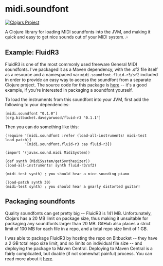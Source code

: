 # midi.soundfont

[![Clojars Project](http://clojars.org/midi.soundfont/latest-version.svg)](http://clojars.org/midi.soundfont)

A Clojure library for loading MIDI soundfonts into the JVM, and making it quick and easy to get nice sounds out of your MIDI system. :notes:

## Example: FluidR3

FluidR3 is one of the most commonly used freeware General MIDI soundfonts. I've packaged it as a Maven dependency, with the .sf2 file itself as a resource and a namespaced var `midi.soundfont.fluid-r3/sf2` included in order to provide an easy way to access the soundfont from a separate Clojure project. 
The source code for this package is [here](https://bitbucket.org/daveyarwood/midi.soundfont.fluid-r3/src) -- it's a good example, if you're interested in packaging a soundfont yourself.

To load the instruments from this soundfont into your JVM, first add the following to your dependencies:

    [midi.soundfont "0.1.0"]
    [org.bitbucket.daveyarwood/fluid-r3 "0.1.1"]

Then you can do something like this:

    (require '[midi.soundfont :refer (load-all-instruments! midi-test load-patch)]
             '[midi.soundfont.fluid-r3 :as fluid-r3])

    (import '(javax.sound.midi MidiSystem))

    (def synth (MidiSystem/getSynthesizer))
    (load-all-instruments! synth fluid-r3/sf2)

    (midi-test synth) ; you should hear a nice-sounding piano
    
    (load-patch synth 30)
    (midi-test synth) ; you should hear a gnarly distorted guitar!

## Packaging soundfonts

Quality soundfonts can get pretty big -- FluidR3 is 141 MB. Unfortunately, Clojars has a 20 MB limit on package size, thus making it unsuitable for packaging any soundfonts larger than 20 MB. GitHub also places a strict limit of 100 MB for each file in a repo, and a total repo size limit of 1 GB. 

I was able to package FluidR3 by hosting the repo on Bitbucket -- they have a 2 GB total repo size limit, and no limits on individual file size -- and deploying the package to Maven Central. Deploying to Maven Central is a fairly complicated, but doable (if not somewhat painful) process. You can read more about it [here](https://github.com/technomancy/leiningen/blob/master/doc/DEPLOY.md).
